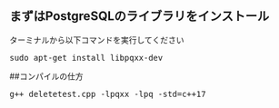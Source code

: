 ## まずはPostgreSQLのライブラリをインストール
ターミナルから以下コマンドを実行してください
<pre>
sudo apt-get install libpqxx-dev
</pre>

##コンパイルの仕方
<pre>
g++ deletetest.cpp -lpqxx -lpq -std=c++17
</pre>
